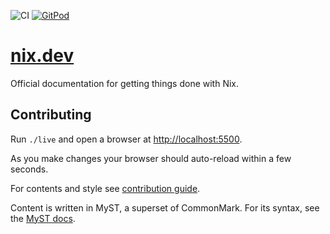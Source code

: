 <img alt="CI"
     src="https://github.com/nix-dot-dev/nix.dev/workflows/CI/badge.svg">
<a href="https://gitpod.io/#https://github.com/nix-dot-dev/nix.dev">
  <img alt="GitPod"
       src="https://gitpod.io/button/open-in-gitpod.svg">
</a>

# [nix.dev](https://nix.dev)

Official documentation for getting things done with Nix.

## Contributing

Run `./live` and open a browser at <http://localhost:5500>.

As you make changes your browser should auto-reload within a few seconds.

For contents and style see [contribution guide](CONTRIBUTING.md).

Content is written in MyST, a superset of CommonMark. For its syntax, see the [MyST docs](https://myst-parser.readthedocs.io/en/latest/syntax/typography.html#syntax-core).

